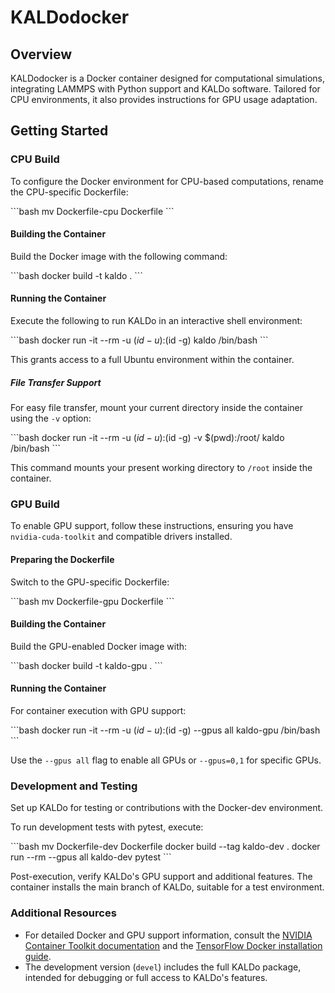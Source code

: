 
# KALDodocker

## Overview
KALDodocker is a Docker container designed for computational simulations, integrating LAMMPS with Python support and KALDo software. Tailored for CPU environments, it also provides instructions for GPU usage adaptation.

## Getting Started

### CPU Build

To configure the Docker environment for CPU-based computations, rename the CPU-specific Dockerfile:

\```bash
mv Dockerfile-cpu Dockerfile
\```

#### Building the Container

Build the Docker image with the following command:

\```bash
docker build -t kaldo .
\```

#### Running the Container

Execute the following to run KALDo in an interactive shell environment:

\```bash
docker run -it --rm -u $(id -u):$(id -g) kaldo /bin/bash
\```

This grants access to a full Ubuntu environment within the container.

##### File Transfer Support

For easy file transfer, mount your current directory inside the container using the `-v` option:

\```bash
docker run -it --rm -u $(id -u):$(id -g) -v $(pwd):/root/ kaldo /bin/bash
\```

This command mounts your present working directory to `/root` inside the container.

### GPU Build

To enable GPU support, follow these instructions, ensuring you have `nvidia-cuda-toolkit` and compatible drivers installed.

#### Preparing the Dockerfile

Switch to the GPU-specific Dockerfile:

\```bash
mv Dockerfile-gpu Dockerfile
\```

#### Building the Container

Build the GPU-enabled Docker image with:

\```bash
docker build -t kaldo-gpu .
\```

#### Running the Container

For container execution with GPU support:

\```bash
docker run -it --rm -u $(id -u):$(id -g) --gpus all kaldo-gpu /bin/bash
\```

Use the `--gpus all` flag to enable all GPUs or `--gpus=0,1` for specific GPUs.

### Development and Testing

Set up KALDo for testing or contributions with the Docker-dev environment.

To run development tests with pytest, execute:

\```bash
mv Dockerfile-dev Dockerfile
docker build --tag kaldo-dev .
docker run --rm --gpus all kaldo-dev pytest
\```

Post-execution, verify KALDo's GPU support and additional features. The container installs the main branch of KALDo, suitable for a test environment.

### Additional Resources

- For detailed Docker and GPU support information, consult the [NVIDIA Container Toolkit documentation](https://docs.nvidia.com/datacenter/cloud-native/container-toolkit/install-guide.html) and the [TensorFlow Docker installation guide](https://www.tensorflow.org/install/docker).
- The development version (`devel`) includes the full KALDo package, intended for debugging or full access to KALDo's features.
